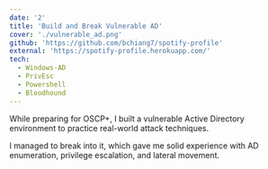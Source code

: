 ```yaml
---
date: '2'
title: 'Build and Break Vulnerable AD'
cover: './vulnerable_ad.png'
github: 'https://github.com/bchiang7/spotify-profile'
external: 'https://spotify-profile.herokuapp.com/'
tech:
  - Windows-AD
  - PrivEsc
  - Powershell
  - Bloodhound
---
```


While preparing for OSCP+, I built a vulnerable Active Directory environment to practice real-world attack techniques. 

I managed to break into it, which gave me solid experience with AD enumeration, privilege escalation, and lateral movement.